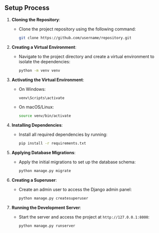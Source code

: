 ## Setup Process

1. **Cloning the Repository**:
   - Clone the project repository using the following command:
     ```bash
     git clone https://github.com/username/repository.git
     ```

2. **Creating a Virtual Environment**:
   - Navigate to the project directory and create a virtual environment to isolate the dependencies:
     ```bash
     python -m venv venv
     ```

3. **Activating the Virtual Environment**:
   - On Windows:
     ```bash
     venv\Scripts\activate
     ```
   - On macOS/Linux:
     ```bash
     source venv/bin/activate
     ```

4. **Installing Dependencies**:
   - Install all required dependencies by running:
     ```bash
     pip install -r requirements.txt
     ```

5. **Applying Database Migrations**:
   - Apply the initial migrations to set up the database schema:
     ```bash
     python manage.py migrate
     ```

6. **Creating a Superuser**:
   - Create an admin user to access the Django admin panel:
     ```bash
     python manage.py createsuperuser
     ```

7. **Running the Development Server**:
   - Start the server and access the project at `http://127.0.0.1:8000`:
     ```bash
     python manage.py runserver
     ```
